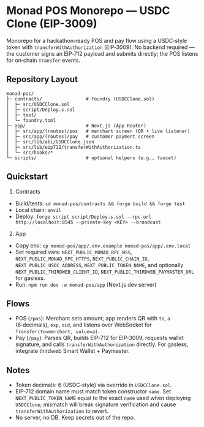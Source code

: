 # Monad POS Monorepo — USDC Clone (EIP-3009)

Monorepo for a hackathon‑ready POS and pay flow using a USDC‑style token with `transferWithAuthorization` (EIP‑3009). No backend required — the customer signs an EIP‑712 payload and submits directly; the POS listens for on‑chain `Transfer` events.

## Repository Layout

```
monad-pos/
├─ contracts/                # Foundry (USDCClone.sol)
│  ├─ src/USDCClone.sol
│  ├─ script/Deploy.s.sol
│  ├─ test/
│  └─ foundry.toml
├─ app/                      # Next.js (App Router)
│  ├─ src/app/(routes)/pos   # merchant screen (QR + live listener)
│  ├─ src/app/(routes)/pay   # customer payment screen
│  ├─ src/lib/abi/USDCClone.json
│  ├─ src/lib/eip712/transferWithAuthorization.ts
│  └─ src/hooks/*
└─ scripts/                  # optional helpers (e.g., faucet)
```

## Quickstart

1) Contracts
- Build/tests: `cd monad-pos/contracts && forge build && forge test`
- Local chain: `anvil`
- Deploy: `forge script script/Deploy.s.sol --rpc-url http://localhost:8545 --private-key <KEY> --broadcast`

2) App
- Copy env: `cp monad-pos/app/.env.example monad-pos/app/.env.local`
- Set required vars: `NEXT_PUBLIC_MONAD_RPC_WSS`, `NEXT_PUBLIC_MONAD_RPC_HTTPS`, `NEXT_PUBLIC_CHAIN_ID`, `NEXT_PUBLIC_USDC_ADDRESS`, `NEXT_PUBLIC_TOKEN_NAME`, and optionally `NEXT_PUBLIC_THIRDWEB_CLIENT_ID`, `NEXT_PUBLIC_THIRDWEB_PAYMASTER_URL` for gasless.
- Run: `npm run dev -w monad-pos/app` (Next.js dev server)

## Flows
- POS (`/pos`): Merchant sets amount; app renders QR with `to`, `a` (6‑decimals), `exp`, `oid`, and listens over WebSocket for `Transfer(to=merchant, value=a)`.
- Pay (`/pay`): Parses QR, builds EIP‑712 for EIP‑3009, requests wallet signature, and calls `transferWithAuthorization` directly. For gasless, integrate thirdweb Smart Wallet + Paymaster.

## Notes
- Token decimals: 6 (USDC‑style) via override in `USDCClone.sol`.
- EIP‑712 domain name must match token constructor `name`. Set `NEXT_PUBLIC_TOKEN_NAME` equal to the exact `name` used when deploying `USDCClone`; mismatch will break signature verification and cause `transferWithAuthorization` to revert.
- No server, no DB. Keep secrets out of the repo.
